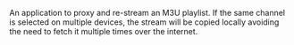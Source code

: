 An application to proxy and re-stream an M3U playlist. If the same channel is selected on multiple devices, the stream will be copied locally avoiding the need to fetch it multiple times over the internet.